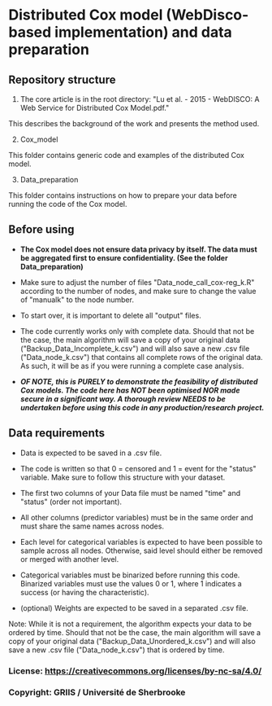 # Distributed Cox model (WebDisco-based implementation) and data preparation

## Repository structure

1. The core article is in the root directory: "Lu et al. - 2015 - WebDISCO: A Web Service for Distributed Cox Model.pdf."

This describes the background of the work and presents the method used.

2. Cox_model

This folder contains generic code and examples of the distributed Cox model.

3. Data_preparation

This folder contains instructions on how to prepare your data before running the code of the Cox model.


## Before using

- **The Cox model does not ensure data privacy by itself. The data must be aggregated first to ensure confidentiality. (See the folder Data_preparation)**

- Make sure to adjust the number of files "Data_node_call_cox-reg_k.R" according to the number of nodes, and make sure to change the value of "manualk" to the node number.

- To start over, it is important to delete all "output" files.

- The code currently works only with complete data. Should that not be the case, the main algorithm will save a copy of your original data ("Backup_Data_Incomplete_k.csv") and will also save a new .csv file ("Data_node_k.csv") that contains all complete rows of the original data. As such, it will be as if you were running a complete case analysis.

- ***OF NOTE, this is PURELY to demonstrate the feasibility of distributed Cox models. The code here has NOT been optimised NOR made secure in a significant way. A thorough review NEEDS to be undertaken before using this code in any production/research project.***

## Data requirements

- Data is expected to be saved in a .csv file.

- The code is written so that 0 = censored and 1 = event for the "status" variable. Make sure to follow this structure with your dataset.

- The first two columns of your Data file must be named "time" and "status" (order not important).

- All other columns (predictor variables) must be in the same order and must share the same names across nodes.

- Each level for categorical variables is expected to have been possible to sample across all nodes. Otherwise, said level should either be removed or merged with another level.

- Categorical variables must be binarized before running this code. Binarized variables must use the values 0 or 1, where 1 indicates a success (or having the characteristic).

- (optional) Weights are expected to be saved in a separated .csv file.

Note: While it is not a requirement, the algorithm expects your data to be ordered by time. Should that not be the case, the main algorithm will save a copy of your original data ("Backup_Data_Unordered_k.csv") and will also save a new .csv file ("Data_node_k.csv") that is ordered by time.


### License: https://creativecommons.org/licenses/by-nc-sa/4.0/

### Copyright: GRIIS / Université de Sherbrooke
